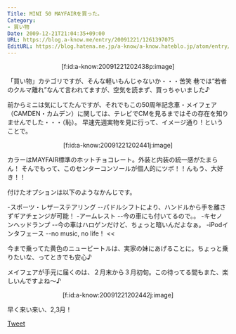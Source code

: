 ```yaml
---
Title: MINI 50 MAYFAIRを買った。
Category:
- 買い物
Date: 2009-12-21T21:04:35+09:00
URL: https://blog.a-know.me/entry/20091221/1261397075
EditURL: https://blog.hatena.ne.jp/a-know/a-know.hateblo.jp/atom/entry/12921228815727979911
---
```


<div align=center>[f:id:a-know:20091221202438p:image]</div>

「買い物」カテゴリですが、そんな軽いもんじゃないか・・・苦笑
巷では“若者のクルマ離れ”なんて言われてますが、空気を読まず、買っちゃいました♪

前からミニは気にしてたんですが、それでもこの50周年記念車・メイフェア（CAMDEN・カムデン）に関しては、テレビでCMを見るまではその存在を知りませんでした・・・（恥）。
早速先週実物を見に行って、イメージ通り！ということで。


<div align=center>[f:id:a-know:20091221202441j:image]</div>


カラーはMAYFAIR標準のホットチョコレート。外装と内装の統一感がたまらん！
そんでもって、このセンターコンソールが個人的にツボ！！んもう、大好き！！


付けたオプションは以下のようなかんじです。

>>
-スポーツ・レザーステアリング
--パドルシフトにより、ハンドルから手を離さずギアチェンジが可能！
-アームレスト
--今の車にも付いてるので。。
-キセノンヘッドランプ
--今の車はハロゲンだけど、ちょっと暗いんだよなぁ。
-iPodインタフェース
--no music, no life！
<<



今まで乗ってた黄色のニュービートルは、実家の妹にあげることに。ちょっと乗りたいな、ってときでも安心♪

メイフェアが手元に届くのは、２月末から３月初旬。この待ってる間もまた、楽しいんですよね〜♪


<div align=center>[f:id:a-know:20091221202442j:image]</div>


早く来い来い、2,3月！



<a href="http://twitter.com/share" class="twitter-share-button" data-count="horizontal" data-via="a_know" data-related="CDiT_info" data-lang="ja">Tweet</a><script type="text/javascript" src="//platform.twitter.com/widgets.js"></script>
